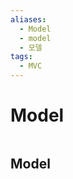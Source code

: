 ```yaml
---
aliases:
  - Model
  - model
  - 모델
tags:
  - MVC
---
```

# Model

```table-of-contents
```

##  Model

